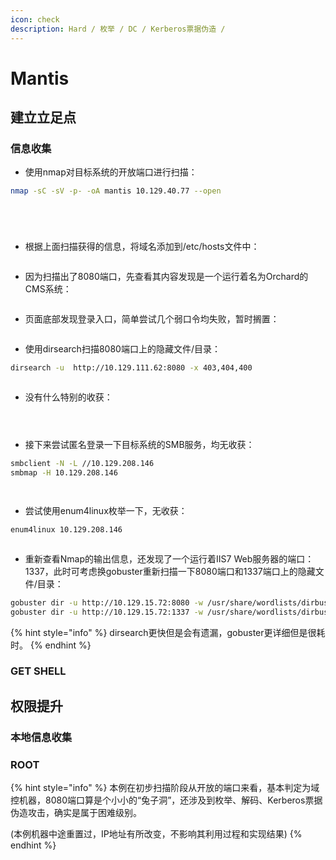 ```yaml
---
icon: check
description: Hard / 枚举 / DC / Kerberos票据伪造 /
---
```


# Mantis

## 建立立足点

### 信息收集

* 使用nmap对目标系统的开放端口进行扫描：

```bash
nmap -sC -sV -p- -oA mantis 10.129.40.77 --open
```

<figure><img src="../../.gitbook/assets/1.png" alt=""><figcaption></figcaption></figure>

<figure><img src="../../.gitbook/assets/2 (9).png" alt=""><figcaption></figcaption></figure>

<figure><img src="../../.gitbook/assets/3 (11).png" alt=""><figcaption></figcaption></figure>

<figure><img src="../../.gitbook/assets/4 (11).png" alt=""><figcaption></figcaption></figure>

* 根据上面扫描获得的信息，将域名添加到/etc/hosts文件中：

<figure><img src="../../.gitbook/assets/5 (11).png" alt=""><figcaption></figcaption></figure>

* 因为扫描出了8080端口，先查看其内容发现是一个运行着名为Orchard的CMS系统：

<figure><img src="../../.gitbook/assets/6 (11).png" alt=""><figcaption></figcaption></figure>

* 页面底部发现登录入口，简单尝试几个弱口令均失败，暂时搁置：

<figure><img src="../../.gitbook/assets/7 (14).png" alt=""><figcaption></figcaption></figure>

* 使用dirsearch扫描8080端口上的隐藏文件/目录：

```bash
dirsearch -u  http://10.129.111.62:8080 -x 403,404,400
```

<figure><img src="../../.gitbook/assets/8 (15).png" alt=""><figcaption></figcaption></figure>

* 没有什么特别的收获：

<figure><img src="../../.gitbook/assets/9 (13).png" alt=""><figcaption></figcaption></figure>

<figure><img src="../../.gitbook/assets/10 (13).png" alt=""><figcaption></figcaption></figure>

<figure><img src="../../.gitbook/assets/11 (12).png" alt=""><figcaption></figcaption></figure>

* 接下来尝试匿名登录一下目标系统的SMB服务，均无收获：

```bash
smbclient -N -L //10.129.208.146
smbmap -H 10.129.208.146
```

<figure><img src="../../.gitbook/assets/12 (12).png" alt=""><figcaption></figcaption></figure>

<figure><img src="../../.gitbook/assets/13 (13).png" alt=""><figcaption></figcaption></figure>

* 尝试使用enum4linux枚举一下，无收获：

```bash
enum4linux 10.129.208.146
```

<figure><img src="../../.gitbook/assets/14 (11).png" alt=""><figcaption></figcaption></figure>

* 重新查看Nmap的输出信息，还发现了一个运行着IIS7 Web服务器的端口：1337，此时可考虑换gobuster重新扫描一下8080端口和1337端口上的隐藏文件/目录：

```bash
gobuster dir -u http://10.129.15.72:8080 -w /usr/share/wordlists/dirbuster/directory-list-2.3-medium.txt -q
gobuster dir -u http://10.129.15.72:1337 -w /usr/share/wordlists/dirbuster/directory-list-2.3-medium.txt -q
```

{% hint style="info" %}
dirsearch更快但是会有遗漏，gobuster更详细但是很耗时。
{% endhint %}



















### GET SHELL











## 权限提升

### 本地信息收集













### ROOT











{% hint style="info" %}
本例在初步扫描阶段从开放的端口来看，基本判定为域控机器，8080端口算是个小小的“兔子洞”，还涉及到枚举、解码、Kerberos票据伪造攻击，确实是属于困难级别。

(本例机器中途重置过，IP地址有所改变，不影响其利用过程和实现结果)
{% endhint %}

